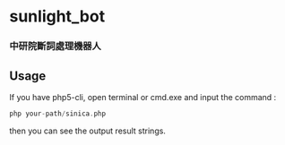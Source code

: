 # sunlight_bot
### 中研院斷詞處理機器人
## Usage
If you have php5-cli, open terminal or cmd.exe and input the command : 

```PHP
php your-path/sinica.php
```

then you can see the output result strings.

